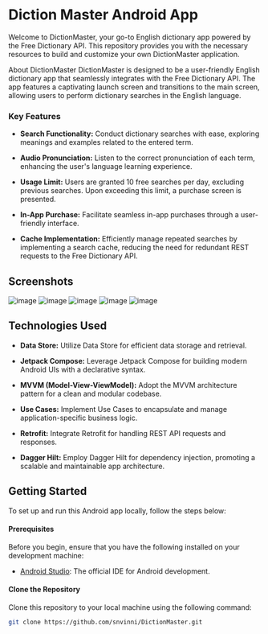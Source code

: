 Diction Master Android App
==================
Welcome to DictionMaster, your go-to English dictionary app powered by the Free Dictionary API. This repository provides you with the necessary resources to build and customize your own DictionMaster application.

About DictionMaster
DictionMaster is designed to be a user-friendly English dictionary app that seamlessly integrates with the Free Dictionary API. The app features a captivating launch screen and transitions to the main screen, allowing users to perform dictionary searches in the English language.

### Key Features

- **Search Functionality:** Conduct dictionary searches with ease, exploring meanings and examples related to the entered term.

- **Audio Pronunciation:** Listen to the correct pronunciation of each term, enhancing the user's language learning experience.

- **Usage Limit:** Users are granted 10 free searches per day, excluding previous searches. Upon exceeding this limit, a purchase screen is presented.

- **In-App Purchase:** Facilitate seamless in-app purchases through a user-friendly interface.

- **Cache Implementation:** Efficiently manage repeated searches by implementing a search cache, reducing the need for redundant REST requests to the Free Dictionary API.

## Screenshots
![image](https://github.com/snvinni/DictionMaster/assets/89394446/4e6793e3-4857-440e-abbc-dfad0498989e) ![image](https://github.com/snvinni/DictionMaster/assets/89394446/cb2b893d-ccbe-4368-a33f-7a3f9cdfe7eb) ![image](https://github.com/snvinni/DictionMaster/assets/89394446/3a57be77-8ba1-4817-a805-1deb060e7ca3) ![image](https://github.com/snvinni/DictionMaster/assets/89394446/c574012e-ee9b-4ed9-92f9-c5579cec5204) ![image](https://github.com/snvinni/DictionMaster/assets/89394446/7d57d261-02f9-41f3-846a-83c7def09d4e)






## Technologies Used
- **Data Store:** Utilize Data Store for efficient data storage and retrieval.

- **Jetpack Compose:** Leverage Jetpack Compose for building modern Android UIs with a declarative syntax.

- **MVVM (Model-View-ViewModel):** Adopt the MVVM architecture pattern for a clean and modular codebase.

- **Use Cases:** Implement Use Cases to encapsulate and manage application-specific business logic.

- **Retrofit:** Integrate Retrofit for handling REST API requests and responses.

- **Dagger Hilt:** Employ Dagger Hilt for dependency injection, promoting a scalable and maintainable app architecture.

## Getting Started

To set up and run this Android app locally, follow the steps below:

#### Prerequisites

Before you begin, ensure that you have the following installed on your development machine:

- [Android Studio](https://developer.android.com/studio): The official IDE for Android development.

#### Clone the Repository

Clone this repository to your local machine using the following command:

```bash
git clone https://github.com/snvinni/DictionMaster.git
